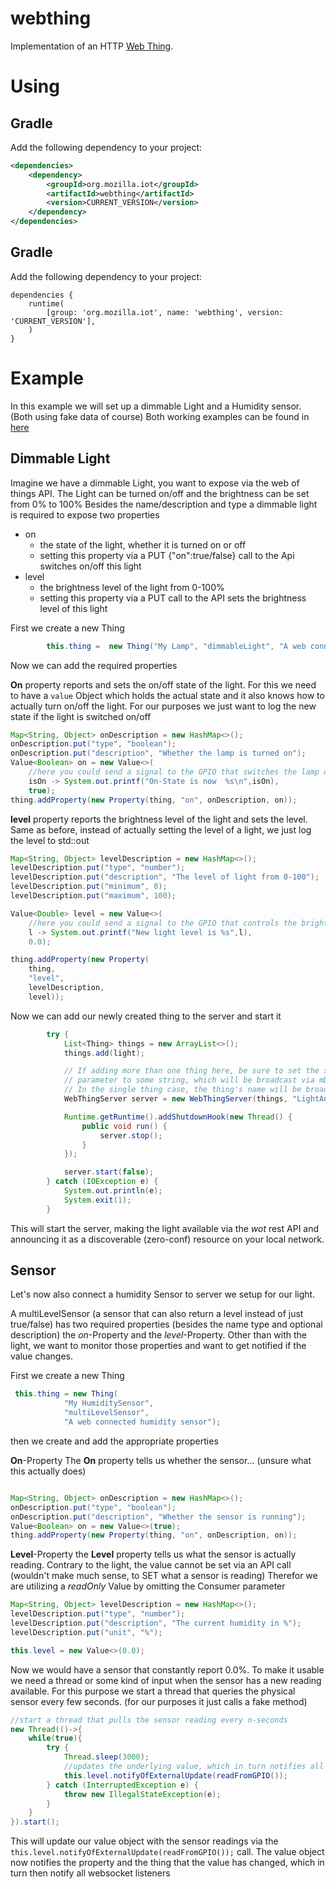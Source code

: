 # webthing

Implementation of an HTTP [Web Thing](https://iot.mozilla.org/wot/).

# Using

## Gradle

Add the following dependency to your project:

```xml
<dependencies>
    <dependency>
        <groupId>org.mozilla.iot</groupId>
        <artifactId>webthing</artifactId>
        <version>CURRENT_VERSION</version>
    </dependency>
</dependencies>
```

## Gradle

Add the following dependency to your project:

```
dependencies {
    runtime(
        [group: 'org.mozilla.iot', name: 'webthing', version: 'CURRENT_VERSION'],
    )
}
```

# Example

In this example we will set up a dimmable Light and a Humidity sensor. (Both using fake data of course)
Both working examples can be found in [here](https://github.com/mozilla-iot/webthing-java/tree/master/src/main/java/org/mozilla/iot/webthing/example) 

## Dimmable Light
Imagine we have a dimmable Light, you want to expose via the web of things API.
The Light can be turned on/off and the brightness can be set from 0% to 100%
Besides the name/description and type a dimmable light is required to expose two properties
  - on
    - the state of the light, whether it is turned on or off
    - setting this property via a PUT {"on":true/false} call to the Api switches on/off this light
  - level
    - the brightness level of the light from 0-100%
    - setting this property via a PUT call to the API sets the brightness level of this light 

First we create a new Thing
```java
        this.thing =  new Thing("My Lamp", "dimmableLight", "A web connected lamp");
```
Now we can add the required properties

**On** property reports and sets the on/off state of the light.
For this we need to have a `value` Object which holds the actual state and it also knows how to actually turn on/off the light.
For our purposes we just want to log the new state if the light is switched on/off
```java
Map<String, Object> onDescription = new HashMap<>();
onDescription.put("type", "boolean");
onDescription.put("description", "Whether the lamp is turned on");
Value<Boolean> on = new Value<>(
    //here you could send a signal to the GPIO that switches the lamp off
    isOn -> System.out.printf("On-State is now  %s\n",isOn),
    true);
thing.addProperty(new Property(thing, "on", onDescription, on));
```

**level** property reports the brightness level of the light and sets the level.
Same as before, instead of actually setting the level of a light, we just log the level to std::out
```java
Map<String, Object> levelDescription = new HashMap<>();
levelDescription.put("type", "number");
levelDescription.put("description", "The level of light from 0-100");
levelDescription.put("minimum", 0);
levelDescription.put("maximum", 100);

Value<Double> level = new Value<>(
    //here you could send a signal to the GPIO that controls the brightness
    l -> System.out.printf("New light level is %s",l),
    0.0);

thing.addProperty(new Property(
    thing,
    "level",
    levelDescription,
    level));
```

Now we can add our newly created thing to the server and start it
```java
        try {
            List<Thing> things = new ArrayList<>();
            things.add(light);

            // If adding more than one thing here, be sure to set the second
            // parameter to some string, which will be broadcast via mDNS.
            // In the single thing case, the thing's name will be broadcast.
            WebThingServer server = new WebThingServer(things, "LightAndTempDevice", 8888);

            Runtime.getRuntime().addShutdownHook(new Thread() {
                public void run() {
                    server.stop();
                }
            });

            server.start(false);
        } catch (IOException e) {
            System.out.println(e);
            System.exit(1);
        }
```
This will start the server, making the light available via the *wot* rest API and announcing it as a discoverable (zero-conf) resource on your local network.

## Sensor
Let's now also connect a humidity Sensor to server we setup for our light.

A multiLevelSensor (a sensor that can also return a level instead of
just true/false) has two required properties (besides the name type and 
optional description)
the *on*-Property and the *level*-Property. Other than with the light,
we want to monitor those properties and want to get notified if the value changes.

First we create a new Thing
```java
 this.thing = new Thing(
            "My HumiditySensor",
            "multiLevelSensor",
            "A web connected humidity sensor");
```

then we create and add the appropriate properties

**On**-Property
The **On** property tells us whether the sensor... (unsure what this actually does)
```java

Map<String, Object> onDescription = new HashMap<>();
onDescription.put("type", "boolean");
onDescription.put("description", "Whether the sensor is running");
Value<Boolean> on = new Value<>(true);
thing.addProperty(new Property(thing, "on", onDescription, on));
```

**Level**-Property
the **Level** property tells us what the sensor is actually reading.
Contrary to the light, the value cannot be set via an API call
(wouldn't make much sense, to SET what a sensor is reading)
Therefor we are utilizing a *readOnly* Value by omitting the Consumer parameter

```java
Map<String, Object> levelDescription = new HashMap<>();
levelDescription.put("type", "number");
levelDescription.put("description", "The current humidity in %");
levelDescription.put("unit", "%");

this.level = new Value<>(0.0);
```
Now we would have a sensor that constantly report 0.0%.
To make it usable we need a thread or some kind of input when the sensor has a new 
reading available. For this purpose we start a thread that queries the physical sensor 
every few seconds. (for our purposes it just calls a fake method)
```java
//start a thread that pulls the sensor reading every n-seconds
new Thread(()->{
    while(true){
        try {
            Thread.sleep(3000);
            //updates the underlying value, which in turn notifies all listeners
            this.level.notifyOfExternalUpdate(readFromGPIO());
        } catch (InterruptedException e) {
            throw new IllegalStateException(e);
        }
    }
}).start();
```

This will update our value object with the sensor readings via the
`this.level.notifyOfExternalUpdate(readFromGPIO());` call. The value object now notifies
the property and the thing that the value has changed, which in turn then notify all websocket listeners
